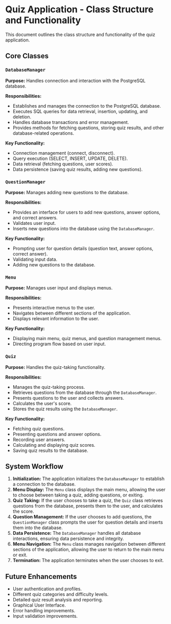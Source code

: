 # Quiz Application - Class Structure and Functionality

This document outlines the class structure and functionality of the quiz application.

## Core Classes

### `DatabaseManager`

**Purpose:** Handles connection and interaction with the PostgreSQL database.

**Responsibilities:**

* Establishes and manages the connection to the PostgreSQL database.
* Executes SQL queries for data retrieval, insertion, updating, and deletion.
* Handles database transactions and error management.
* Provides methods for fetching questions, storing quiz results, and other database-related operations.

**Key Functionality:**

* Connection management (connect, disconnect).
* Query execution (SELECT, INSERT, UPDATE, DELETE).
* Data retrieval (fetching questions, user scores).
* Data persistence (saving quiz results, adding new questions).

### `QuestionManager`

**Purpose:** Manages adding new questions to the database.

**Responsibilities:**

* Provides an interface for users to add new questions, answer options, and correct answers.
* Validates user input.
* Inserts new questions into the database using the `DatabaseManager`.

**Key Functionality:**

* Prompting user for question details (question text, answer options, correct answer).
* Validating input data.
* Adding new questions to the database.
### `Menu`

**Purpose:** Manages user input and displays menus.

**Responsibilities:**

* Presents interactive menus to the user.
* Navigates between different sections of the application.
* Displays relevant information to the user.

**Key Functionality:**

* Displaying main menu, quiz menus, and question management menus.
* Directing program flow based on user input.

### `Quiz`

**Purpose:** Handles the quiz-taking functionality.

**Responsibilities:**

* Manages the quiz-taking process.
* Retrieves questions from the database through the `DatabaseManager`.
* Presents questions to the user and collects answers.
* Calculates the user's score.
* Stores the quiz results using the `DatabaseManager`.

**Key Functionality:**

* Fetching quiz questions.
* Presenting questions and answer options.
* Recording user answers.
* Calculating and displaying quiz scores.
* Saving quiz results to the database.

## System Workflow

1.  **Initialization:** The application initializes the `DatabaseManager` to establish a connection to the database.
2.  **Menu Display:** The `Menu` class displays the main menu, allowing the user to choose between taking a quiz, adding questions, or exiting.
3.  **Quiz Taking:** If the user chooses to take a quiz, the `Quiz` class retrieves questions from the database, presents them to the user, and calculates the score.
4.  **Question Management:** If the user chooses to add questions, the `QuestionManager` class prompts the user for question details and inserts them into the database.
5.  **Data Persistence:** The `DatabaseManager` handles all database interactions, ensuring data persistence and integrity.
6.  **Menu Navigation:** The `Menu` class manages navigation between different sections of the application, allowing the user to return to the main menu or exit.
7.  **Termination:** The application terminates when the user chooses to exit.

## Future Enhancements

* User authentication and profiles.
* Different quiz categories and difficulty levels.
* Detailed quiz result analysis and reporting.
* Graphical User Interface.
* Error handling improvements.
* Input validation improvements.